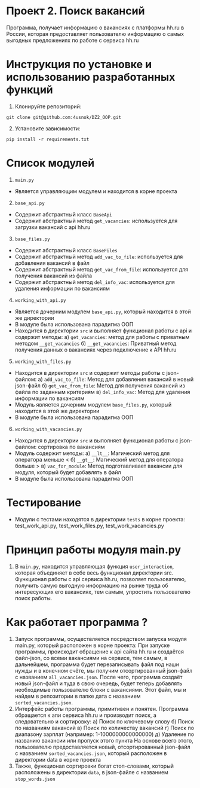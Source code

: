 # Проект 2. Поиск вакансий
Программа, получает информацию о вакансиях с платформы hh.ru в России, которая предоставляет пользователю 
информацию о самых выгодных предложениях по работе с сервиса hh.ru

# Инструкция по установке и использованию разработанных функций
1. Клонируйте репозиторий:
```
git clone git@github.com:4usnok/DZ2_OOP.git
```
2. Установите зависимости:
```
pip install -r requirements.txt
```
# Список модулей
1. `main.py`
* Является управляющим модулем и находится в корне проекта 
2. `base_api.py`
* Содержит абстрактный класс `BaseApi`
* Содержит абстрактный метод `get_vacancies`: используется для загрузки вакансий с api hh.ru
3. `base_files.py`
* Содержит абстрактный класс `BaseFiles`
* Содержит абстрактный метод `add_vac_to_file`: используется для добавления вакансий в файл
* Содержит абстрактный метод `get_vac_from_file`: используется для получения вакансий из файла
* Содержит абстрактный метод `del_info_vac`: используется для удаления информации по вакансиям
4. `working_with_api.py`
* Является дочерним модулем `base_api.py`, который находится в этой же директории
* В модуле была использована парадигма ООП
* Находится в директории `src` и выполняет функционал работы с api и содержит методы:
а) `get_vacancies`: метод для работы с приватным методом `__get_vacancies`
б) `__get_vacancies`: Приватный метод получения данных о вакансиях через подключение к API hh.ru
5. `working_with_files.py`
* Находится в директории `src` и содержит методы работы с json-файлом:
а) `add_vac_to_file`: Метод для добавления вакансий в новый json-файл
б) `get_vac_from_file`: Метод для получения вакансий из файла по заданным критериям
в) `del_info_vac`: Метод для удаления информации по вакансиям
* Модуль является дочерним модулем `base_files.py`, который находится в этой же директории
* В модуле была использована парадигма ООП
6. `working_with_vacancies.py`
* Находится в директории `src` и выполняет функционал работы с json-файлом: сортировка по вакансиям
* Модуль содержит методы:
а) `__lt__`: Магический метод для оператора меньше <
б) `__gt__`: Магический метод для оператора больше >
в) `vac_for_module`: Метод подготавливает вакансии для модуля, который будет добавлять в файл
* В модуле была использована парадигма ООП

# Тестирование
* Модули с тестами находятся в директории `tests` в корне проекта: 
test_work_api.py, test_work_files.py, test_work_vacancies.py

# Принцип работы модуля main.py
1. В `main.py`, находится управляющая функция `user_interaction`, которая 
объединяет в себе весь функционал директории src. Функционал работы с api сервиса hh.ru, 
позволяет пользователю, получить самую выгодную информацию на рынке труда об интересующих его вакансиях, 
тем самым, упростить пользователю поиск работы.

# Как работает программа ?
1. Запуск программы, осуществляется посредством запуска модуля main.py, который расположен в корне проекта:
При запуске программы, происходит обращение к api сайта hh.ru и создаётся файл-json, со всеми вакансиями на сервисе, 
тем самым, в дальнейшем, программа будет перезаписывать файл под наши нужды и в конечном счёте, мы получим 
отсортированный json-файл с названием `all_vacancies.json`. После чего, программа создаёт новый json-файл и туда 
в свою очередь, будет теперь добавлять необходимые пользователю блоки с вакансиями. Этот файл, мы и найдем в 
репозитории в папке дата с названием `sorted_vacancies.json`.
2. Интерфейс работы программы, примитивен и понятен. Программа обращается к апи сервиса hh.ru и производит поиск, а следовательно и сортировку:
а) Поиск по ключевому слову
б) Поиск по названиям вакансий
в) Поиск по количеству вакансий
г) Поиск по диапазону зарплат (например: 1-1000000000000000)
д) Удаление по названию вакансии или пропуск этого пункта
На основе всего этого, пользователю предоставляется новый, отсортированный json-файл с названием 
`sorted_vacancies.json`, который расположен в директории data в корне проекта
3. Также, функционал сортировки богат стоп-словами, который расположены в директории `data`, 
в json-файле с названием `stop_words.json`